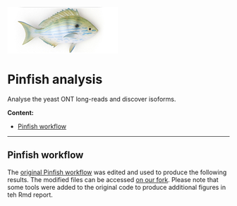 ![pinfish](pictures/pinfish.png)
# Pinfish analysis

Analyse the yeast ONT long-reads and discover isoforms.

**Content:** 
* [Pinfish workflow](#pinfish_workflow)  

<hr>
 
<a name="pinfish_workflow"/>

## Pinfish workflow

The [original Pinfish workflow](https://github.com/nanoporetech/pipeline-pinfish-analysis) was edited and used to produce the following results. The modified files can be accessed [on our fork](https://github.com/Nucleomics-VIB/ont_tutorial_pinfish). Please note that some tools were added to the original code to produce additional figures in teh Rmd report.

